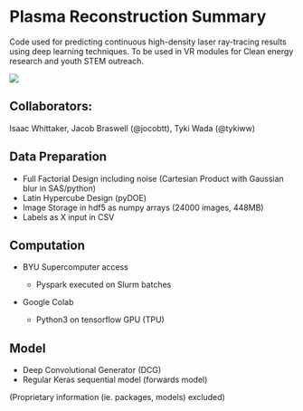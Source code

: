 # Plasma Reconstruction Summary

Code used for predicting continuous high-density laser ray-tracing results using deep learning techniques. To be used in VR modules for Clean energy research and youth STEM outreach. 

![](https://raw.githubusercontent.com/tykiww/NIF-VR/master/images/poster-image.png)

## Collaborators: 

Isaac Whittaker, Jacob Braswell (@jocobtt), Tyki Wada (@tykiww)

## Data Preparation

- Full Factorial Design including noise (Cartesian Product with Gaussian blur in SAS/python)
- Latin Hypercube Design (pyDOE)
- Image Storage in hdf5 as numpy arrays (24000 images, 448MB)
- Labels as X input in CSV

## Computation

- BYU Supercomputer access
   - Pyspark executed on Slurm batches
  
- Google Colab
   - Python3 on tensorflow GPU (TPU)

## Model

- Deep Convolutional Generator (DCG)
- Regular Keras sequential model (forwards model)


(Proprietary information (ie. packages, models) excluded)
